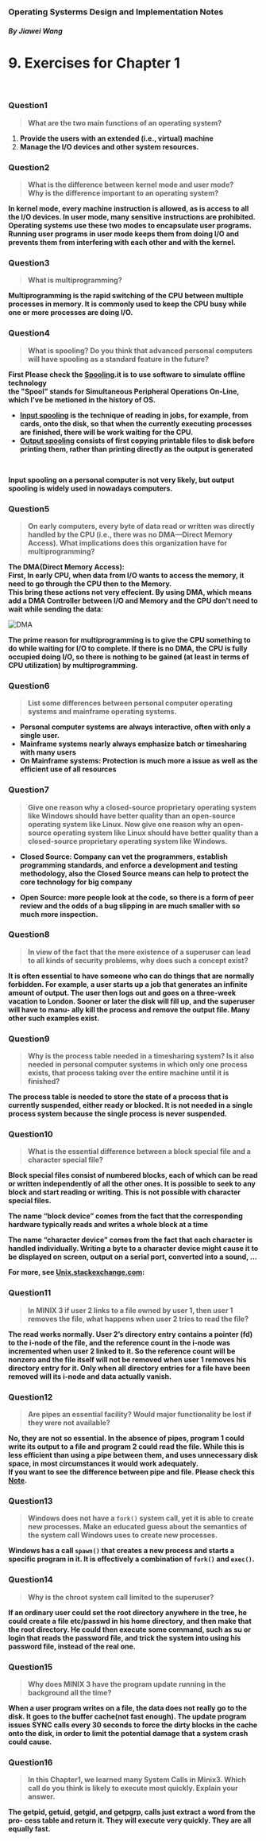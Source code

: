 ### Operating Systerms Design and Implementation Notes

##### By Jiawei Wang

# 9. Exercises for Chapter 1

<br>

### Question1
> **What are the two main functions of an operating system?**<br>


1. **Provide the users with an extended (i.e., virtual) machine**
2. **Manage the I/O devices and other system resources.**



### Question2
> **What is the difference between kernel mode and user mode? <br>Why is the difference important to an operating system?**


**In kernel mode, every machine instruction is allowed, as is access to all the I/O devices. In user mode, many sensitive instructions are prohibited.**<br>
**Operating systems use these two modes to encapsulate user programs. Running user programs in user mode keeps them from doing I/O and prevents them from interfering with each other and with the kernel.**



### Question3
> **What is multiprogramming?**


**Multiprogramming is the rapid switching of the CPU between multiple processes in memory. It is commonly used to keep the CPU busy while one or more processes are doing I/O.**



### Question4
> **What is spooling? Do you think that advanced personal computers will have spooling as a standard feature in the future?**


**First Please check the [Spooling](https://en.wikipedia.org/wiki/Spooling).it is to use software to simulate offline technology**<br>
**the "Spool" stands for Simultaneous Peripheral Operations On-Line, which I've be metioned in the history of OS.**<br>

* **<u>Input spooling</u> is the technique of reading in jobs, for example, from cards, onto the disk, so that when the currently executing processes are finished, there will be work waiting for the CPU.**
* **<u>Output spooling</u> consists of first copying printable files to disk before printing them, rather than printing directly as the output is generated**
<br>

**Input spooling on a personal computer is not very likely, but output spooling is widely used in nowadays computers.**



### Question5
> **On early computers, every byte of data read or written was directly handled by the CPU (i.e., there was no DMA—Direct Memory Access). What implications does this organization have for multiprogramming?**


**The DMA(Direct Memory Access):<br>First, In early CPU, when data from I/O wants to access the memory, it need to go through the CPU then to the Memory.**<br>
**This bring these actions not very effecient. By using DMA, which means add a DMA Controller between I/O and Memory and the CPU don't need to wait while sending the data:<br>**

![DMA](Sources/DMA.png)
<br>

**The prime reason for multiprogramming is to give the CPU something to do while waiting for I/O to complete. If there is no DMA, the CPU is fully occupied doing I/O, so there is nothing to be gained (at least in terms of CPU utilization) by multiprogramming.**



### Question6
> **List some differences between personal computer operating systems and mainframe operating systems.**


* **Personal computer systems are always interactive, often with only a single user.**
* **Mainframe systems nearly always emphasize batch or timesharing with many users**
* **On Mainframe systems: Protection is much more a issue as well as the efficient use of all resources**



### Question7
> **Give one reason why a closed-source proprietary operating system like Windows should have better quality than an open-source operating system like Linux. Now give one reason why an open-source operating system like Linux should have better quality than a closed-source proprietary operating system like Windows.**



* **Closed Source: Company can vet the programmers, establish programming standards, and enforce a development and testing methodology, also the Closed Source means can help to protect the core technology for big company**

* **Open Source: more people look at the code, so there is a form of peer review and the odds of a bug slipping in are much smaller with so much more inspection.**




### Question8
> **In view of the fact that the mere existence of a superuser can lead to all kinds of security problems, why does such a concept exist?**



**It is often essential to have someone who can do things that are normally forbidden. For example, a user starts up a job that generates an infinite amount of output. The user then logs out and goes on a three-week vacation to London. Sooner or later the disk will fill up, and the superuser will have to manu- ally kill the process and remove the output file. Many other such examples exist.**



### Question9
> **Why is the process table needed in a timesharing system? Is it also needed in personal computer systems in which only one process exists, that process taking over the entire machine until it is finished?**



**The process table is needed to store the state of a process that is currently suspended, either ready or blocked. It is not needed in a single process system because the single process is never suspended.**



### Question10
> **What is the essential difference between a block special file and a character special file?** 


**Block special files consist of numbered blocks, each of which can be read or written independently of all the other ones. It is possible to seek to any block and start reading or writing. This is not possible with character special files.**

**The name “block device” comes from the fact that the corresponding hardware typically reads and writes a whole block at a time**<br>

**The name “character device” comes from the fact that each character is handled individually. Writing a byte to a character device might cause it to be displayed on screen, output on a serial port, converted into a sound, ...<br>**

**For more, see [Unix.stackexchange.com](https://unix.stackexchange.com/questions/60034/what-are-character-special-and-block-special-files-in-a-unix-system):<br>**



### Question11
> **In MINIX 3 if user 2 links to a file owned by user 1, then user 1 removes the file, what happens when user 2 tries to read the file?**


**The read works normally. User 2’s directory entry contains a pointer (fd) to the i-node of the file, and the reference count in the i-node was incremented when user 2 linked to it. So the reference count will be nonzero and the file itself will not be removed when user 1 removes his directory entry for it. Only when all directory entries for a file have been removed will its i-node and data actually vanish.**



### Question12
> **Are pipes an essential facility? Would major functionality be lost if they were not available?**


**No, they are not so essential. In the absence of pipes, program 1 could write its output to a file and program 2 could read the file. While this is less efficient than using a pipe between them, and uses unnecessary disk space, in most circumstances it would work adequately.**<br>
**If you want to see the difference between pipe and file. Please check this [Note](https://github.com/Angold-4/OSDI/blob/master/Chapters/Chapter1/6Syscall-2.md#pipe----create-pipe).**



### Question13
> **Windows does not have a ```fork()``` system call, yet it is able to create new processes. Make an educated guess about the semantics of the system call Windows uses to create new processes.**


**Windows has a call ```spawn()``` that creates a new process and starts a specific program in it. It is effectively a combination of ```fork()``` and ```exec()```.**



### Question14
> **Why is the chroot system call limited to the superuser?**


**If an ordinary user could set the root directory anywhere in the tree, he could create a file etc/passwd in his home directory, and then make that the root directory. He could then execute some command, such as su or login that reads the password file, and trick the system into using his password file, instead of the real one.**



### Question15
> **Why does MINIX 3 have the program update running in the background all the time?**


**When a user program writes on a file, the data does not really go to the disk. It goes to the buffer cache(not fast enough). The update program issues SYNC calls every 30 seconds to force the dirty blocks in the cache onto the disk, in order to limit the potential damage that a system crash could cause.**




### Question16
> **In this Chapter1, we learned many System Calls in Minix3. Which call do you think is likely to execute most quickly. Explain your answer.**


**The getpid, getuid, getgid, and getpgrp, calls just extract a word from the pro- cess table and return it. They will execute very quickly. They are all equally fast.**
